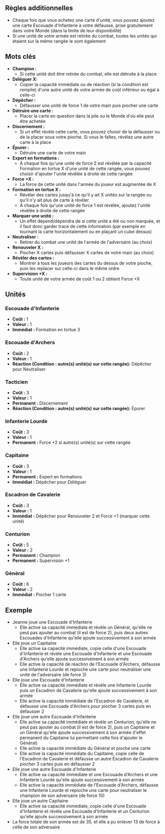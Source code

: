 
## Règles additionnelles

- Chaque fois que vous achetez une carte d'unité,
  vous pouvez ajoutez une carte Escouade d'Infanterie
  à votre défausse, prise gratuitement dans votre Monde
  (dans la limite de leur disponibilité)
- Si une unité de votre armée est retirée du combat,
  toutes les unités qui étaient sur la même rangée
  le sont également

## Mots clés

- **Champion :**
  * Si cette unité doit être retirée du combat,
    elle est détruite à la place
- **Déléguer X:**
  * Copier la capacité immédiate ou de réaction
    (si la condition est remplie) d'une autre unité
    de votre armée de coût inférieur ou égal à celle-ci
- **Dépêcher :**
  * Défausser une unité de force 1 de votre main
    puis piocher une carte
- **Détruire une carte :**
   * Placer la carte en question dans la pile ou le Monde
     d'où elle peut être achetée
- **Discernement :**
  * Si un effet révèle cette carte, vous pouvez choisir de la
    défausser ou de la placer sous votre pioche. Si vous le
    faîtes, révélez une autre carte à la place
- **Épurer :**
  * Détruire une carte de votre main
- **Expert en formations :**
  * À chaque fois qu'une unité de force 2 est révélée
    par la capacité Formation en tortue X d'une unité
    de cette rangée, vous pouvez choisir d'ajouter l'unité
    révélée à droite de cette rangée
- **Force +X :**
  * La force de cette unité dans l'armée du joueur
    est augmentée de X
- **Formation en tortue X :**
  * Révéler des cartes jusqu'à ce qu'il y ait X
    unités sur la rangée ou qu'il n'y ait plus de carte
    à révéler
  * À chaque fois qu'une unité de force 1 est révélée,
    ajoutez l'unité révélée à droite de cette rangée
- **Marquer une unité :**
  * Un effet dépend/dépendra de si cette unité a été ou non
    marquée, et il faut donc garder trace de cette information
    (par exemple en tournant la carte horizontalement
    ou en plaçant un cube dessus)
- **Neutraliser :**
  * Retirer du combat une unité de l'armée de l'adversaire
    (au choix)
- **Renouveler X :**
  * Piocher X cartes puis défausser X cartes de votre main
    (au choix)
- **Révéler des cartes :**
  * Montrer à tous les joueurs des cartes du dessus
    de votre pioche, puis les replacer sur celle-ci
    dans le même ordre
- **Supervision +X :**
  * Toute unité de votre armée de coût 1 ou 2 obtient Force +X


## Unités

### Escouade d'Infanterie
- **Coût :** 1
- **Valeur :** 1
- **Immédiat :** Formation en tortue 3


### Escouade d'Archers
- **Coût :** 2
- **Valeur :** 1
- **Réaction (Condition : autre(s) unité(s) sur cette rangée):** Dépêcher pour Neutraliser


### Tacticien
- **Coût :** 3
- **Valeur :** 1
- **Permanent :** Discernement
- **Réaction (Condition : autre(s) unité(s) sur cette rangée):** Épurer


### Infanterie Lourde
- **Coût :** 3
- **Valeur :** 1
- **Permanent :** Force +2 si autre(s) unité(s) sur cette rangée


### Capitaine
- **Coût :** 3
- **Valeur :** 1
- **Permanent :** Expert en formations
- **Immédiat :** Dépêcher pour Déléguer


### Escadron de Cavalerie
- **Coût :** 3
- **Valeur :** 1
- **Immédiat :** Dépêcher pour Renouveler 2 et Force +1 (marquer cette unité)


### Centurion
- **Coût :** 5
- **Valeur :** 2
- **Permanent :** Champion
- **Permanent :** Supervision +1


### Général
- **Coût :** 6
- **Valeur :** 2
- **Immédiat :** Piocher 1 carte


## Exemple

- Jeanne joue une Escouade d'Infanterie
  * Elle active sa capacité immédiate et révèle un Général,
    qu'elle ne peut pas ajouter au combat (il est de force 2),
    puis deux autres Escouades d'Infanterie qu'elle ajoute
    successivement à son armée
- Elle joue un Capitaine
  * Elle active sa capacité immédiate, copie celle d'une
    Escouade d'Infanterie et révèle une Escouade d'Infanterie
    et une Escouade d'Archers qu'elle ajoute successivement
    à son armée
  * Elle active la capacité de réaction de l'Escouade d'Archers,
    défausse une Infanterie Lourde et repioche une carte
    pour neutraliser une unité de l'adversaire (de force 3)
- Elle joue une Escouade d'Infanterie
  * Elle active sa capacité immédiate et révèle une Infanterie
    Lourde puis un Escadron de Cavalerie qu'elle ajoute
    successivement à son armée
  * Elle active la capacité immédiate de l'Escadron de Cavalerie,
    et défausse une Escouade d'Archers pour piocher 3 cartes
    puis en défausser 2
- Elle joue une autre Escouade d'Infanterie
  * Elle active sa capacité immédiate et révèle un Centurion,
    qu'elle ne peut pas ajouter au combat (il est de force 2),
    puis un Capitaine et un Général qu'elle ajoute
    successivement à son armée (l'effet permanent du Capitaine
    lui permettant cette fois d'ajouter le Général)
  * Elle active la capacité immédiate du Général
    et pioche une carte
  * Elle active la capacité immédiate du Capitaine, copie
    celle de l'Escadron de Cavalerie et défausse un autre
    Escadron de Cavalerie piocher 3 cartes puis en défausser 2
- Elle joue une autre Escouade d'Infanterie
  * Elle active sa capacité immédiate et une Escouade d'Archers
    et une Infanterie Lourde qu'elle ajoute successivement
    à son armée
  * Elle active la capacité immédiate de l'Escouade d'Archers,
    défausse une Infanterie Lourde et repioche une carte
    pour neutraliser le champion de son adversaire (de force 10)
- Elle joue un autre Capitaine
  * Elle active sa capacité immédiate, copie celle d'une
    Escouade d'Infanterie et révèle une Escouade d'Infanterie
    et un Centurion qu'elle ajoute successivement à son armée
- La force totale de son armée est de 35, et elle a pu enlever 13
  de force à celle de son adversaire
